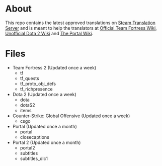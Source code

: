 # About

This repo contains the latest approved translations on [Steam Translation Server](https://translation.steampowered.com) and is meant to help the translators at [Official Team Fortress Wiki](https://wiki.teamfortress.com/wiki/Main_Page), [Unofficial Dota 2 Wiki](https://dota2.gamepedia.com/Dota_2_Wiki) and [The Portal Wiki](https://theportalwiki.com/wiki/Main_Page).

# Files
* Team Fortress 2 (Updated once a week)
  * tf
  * tf_quests
  * tf_proto_obj_defs
  * tf_richpresence
* Dota 2 (Updated once a week)
  * dota
  * dotaS2
  * items
* Counter-Strike: Global Offensive (Updated once a week)
  * csgo
* Portal (Updated once a month)
  * portal
  * closecaptions
* Portal 2 (Updated once a month)
  * portal2
  * subtitles
  * subtitles_dlc1